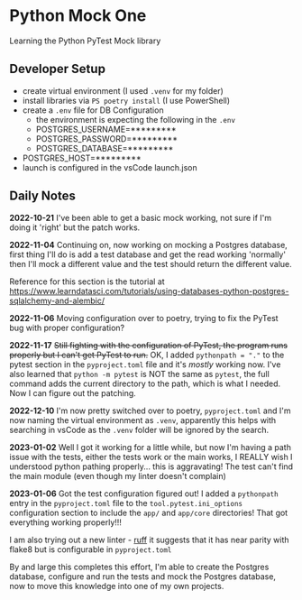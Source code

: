 # Python Mock One

Learning the Python PyTest Mock library

## Developer Setup
- create virtual environment (I used `.venv` for my folder)
- install libraries via `PS poetry install` (I use PowerShell)
- create a `.env` file for DB Configuration
  - the environment is expecting the following in the `.env`
  - POSTGRES_USERNAME=*********
  - POSTGRES_PASSWORD=*********
  - POSTGRES_DATABASE=*********
-   POSTGRES_HOST=*********
- launch is configured in the vsCode launch.json

## Daily Notes

**2022-10-21**
I've been able to get a basic mock working, not sure if I'm doing it 'right' but the patch works.

**2022-11-04**
Continuing on, now working on mocking a Postgres database, first thing I'll do is add a test database and get the read working 'normally' then I'll mock a different value and the test should return the different value.

Reference for this section is the tutorial at https://www.learndatasci.com/tutorials/using-databases-python-postgres-sqlalchemy-and-alembic/

**2022-11-06**
Moving configuration over to poetry, trying to fix the PyTest bug with proper configuration?

**2022-11-17**
~~Still fighting with the configuration of PyTest, the program runs properly but I can't get PyTest to run.~~ OK, I added `pythonpath = "."` to the pytest section in the `pyproject.toml` file and it's _mostly_ working now. I've also learned that `python -m pytest` is NOT the same as `pytest`, the full command adds the current directory to the path, which is what I needed. Now I can figure out the patching.

**2022-12-10**
I'm now pretty switched over to poetry, `pyproject.toml` and I'm now naming the virtual environment as `.venv`, apparently this helps with searching in vsCode as the `.venv` folder will be ignored by the search.

**2023-01-02**
Well I got it working for a little while, but now I'm having a path issue with the tests, either the tests work or the main works, I REALLY wish I understood python pathing properly... this is aggravating! The test can't find the main module (even though my linter doesn't complain)

**2023-01-06**
Got the test configuration figured out! I added a `pythonpath` entry in the `pyproject.toml` file to the `tool.pytest.ini_options` configuration section to include the `app/` and `app/core` directories! That got everything working properly!!!

I am also trying out a new linter  - [ruff](https://github.com/charliermarsh/ruff) it suggests that it has near parity with flake8 but is configurable in `pyproject.toml`

By and large this completes this effort, I'm able to create the Postgres database, configure and run the tests and mock the Postgres database, now to move this knowledge into one of my own projects.